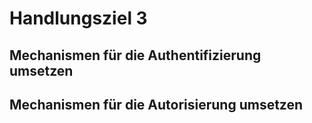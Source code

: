 # Handlungsziel 3
## Mechanismen für die Authentifizierung umsetzen

## Mechanismen für die Autorisierung umsetzen
